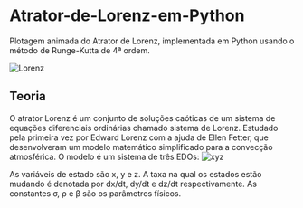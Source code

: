 # Atrator-de-Lorenz-em-Python
Plotagem animada do Atrator de Lorenz, implementada em Python usando o método de Runge-Kutta de 4ª ordem.

![Lorenz](https://user-images.githubusercontent.com/65929471/97085951-f61a7800-15f6-11eb-957b-18e9e0dfe326.gif)

## Teoria
O atrator Lorenz é um conjunto de soluções caóticas de um sistema de equações diferenciais ordinárias chamado sistema de Lorenz. Estudado pela primeira vez por Edward Lorenz com a ajuda de Ellen Fetter, que desenvolveram um modelo matemático simplificado para a convecção atmosférica. O modelo é um sistema de três EDOs:
![xyz](https://wikimedia.org/api/rest_v1/media/math/render/svg/7928004d58943529a7be774575a62ca436a82a7f)

As variáveis de estado são x, y e z. A taxa na qual os estados estão mudando é denotada por dx/dt, dy/dt e dz/dt respectivamente. As constantes σ, ρ e β são os parâmetros físicos.
